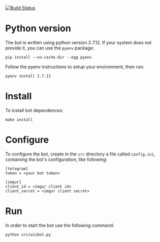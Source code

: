 [![Build Status](https://travis-ci.org/acerv/wii_telegram_bot.svg?branch=master)](https://travis-ci.org/acerv/wii_telegram_bot)

# Python version
The bot is written using python version 2.7.12. If your system does not
provide it, you can use the `pyenv` package:

    pip install --no-cache-dir --egg pyenv

Follow the pyenv instructions to setup your environment, then run:

    pyenv install 2.7.12


# Install 
To install bot dependences:
    
    make install

# Configure
To configure the bot, create in the `src` directory a file called `config.ini`,
containing the bot's configuration, like following:

    [telegram]
    token = <your bot token>

    [imgur]
    client_id = <imgur client id>
    client_secret = <imgur client secret>

# Run
In order to start the bot use the following command:

    python src/wiibot.py

